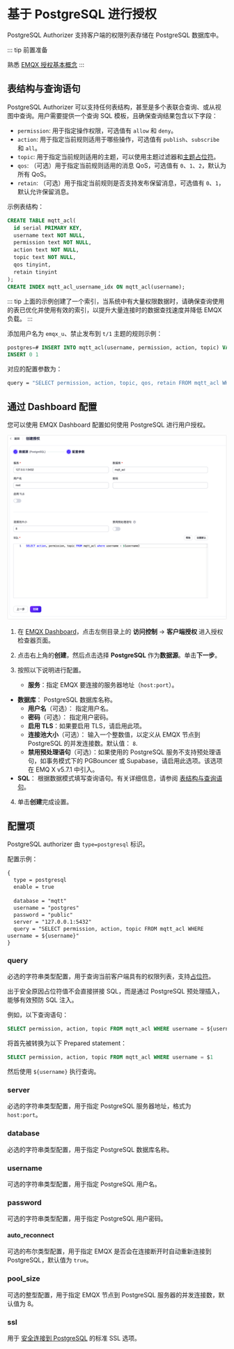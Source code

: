# 基于 PostgreSQL 进行授权

PostgreSQL Authorizer 支持客户端的权限列表存储在 PostgreSQL 数据库中。

::: tip 前置准备

熟悉 [EMQX 授权基本概念](./authz.md)
:::

## 表结构与查询语句

PostgreSQL Authorizer 可以支持任何表结构，甚至是多个表联合查询、或从视图中查询。用户需要提供一个查询 SQL 模板，且确保查询结果包含以下字段：

- `permission`: 用于指定操作权限，可选值有 `allow` 和 `deny`。
- `action`: 用于指定当前规则适用于哪些操作，可选值有 `publish`、`subscribe` 和 `all`。
- `topic`: 用于指定当前规则适用的主题，可以使用主题过滤器和[主题占位符](./authz.md#主题占位符)。
- `qos`: （可选）用于指定当前规则适用的消息 QoS，可选值有 `0`、`1`、`2`，默认为所有 QoS。
- `retain`: （可选）用于指定当前规则是否支持发布保留消息，可选值有 `0`、`1`，默认允许保留消息。

示例表结构：

```sql
CREATE TABLE mqtt_acl(
  id serial PRIMARY KEY,
  username text NOT NULL,
  permission text NOT NULL,
  action text NOT NULL,
  topic text NOT NULL,
  qos tinyint,
  retain tinyint
);
CREATE INDEX mqtt_acl_username_idx ON mqtt_acl(username);
```

::: tip
上面的示例创建了一个索引，当系统中有大量权限数据时，请确保查询使用的表已优化并使用有效的索引，以提升大量连接时的数据查找速度并降低 EMQX 负载。
:::

添加用户名为 `emqx_u`、禁止发布到 `t/1` 主题的规则示例：

```sql
postgres=# INSERT INTO mqtt_acl(username, permission, action, topic) VALUES ('emqx_u', 'deny', 'publish', 't/1');
INSERT 0 1
```

对应的配置参数为：

```bash
query = "SELECT permission, action, topic, qos, retain FROM mqtt_acl WHERE username = ${username}"
```

## 通过  Dashboard 配置

您可以使用 EMQX Dashboard 配置如何使用 PostgreSQL 进行用户授权。

<img src="./assets/authz-postgresql.png" alt="authz-postgresql" style="zoom:67%;" />

1. 在 [EMQX Dashboard](http://127.0.0.1:18083/#/authentication)，点击左侧目录上的 **访问控制** -> **客户端授权** 进入授权检查器页面。
2. 点击右上角的**创建**，然后点击选择 **PostgreSQL** 作为**数据源**。单击**下一步**。
3. 按照以下说明进行配置。

   - **服务**：指定 EMQX 要连接的服务器地址（`host:port`）。
- **数据库**： PostgreSQL 数据库名称。
   - **用户名**（可选）： 指定用户名。
   - **密码**（可选）： 指定用户密码。
   - **启用 TLS**：如果要启用 TLS，请启用此项。
   - **连接池大小**（可选）： 输入一个整数值，以定义从 EMQX 节点到 PostgreSQL 的并发连接数。默认值： `8`.
   - **禁用预处理语句**（可选）：如果使用的 PostgreSQL 服务不支持预处理语句，如事务模式下的 PGBouncer 或 Supabase，请启用此选项。该选项在 EMQ X v5.7.1 中引入。
- **SQL**： 根据数据模式填写查询语句。有关详细信息，请参阅 [表结构与查询语句](#表结构与查询语句)。
4. 单击**创建**完成设置。

## 配置项

<!--详细配置请参考 [authz:postgresql](../../configuration/configuration-manual.html#authz:postgresql)。-->

PostgreSQL authorizer 由 `type=postgresql` 标识。

配置示例：

```hcl
{
  type = postgresql
  enable = true

  database = "mqtt"
  username = "postgres"
  password = "public"
  server = "127.0.0.1:5432"
  query = "SELECT permission, action, topic FROM mqtt_acl WHERE username = ${username}"
}
```

### query

必选的字符串类型配置，用于查询当前客户端具有的权限列表，支持[占位符](./authz.md#数据查询占位符)。

出于安全原因占位符值不会直接拼接 SQL，而是通过 PostgreSQL 预处理插入，能够有效预防 SQL 注入。

例如，以下查询语句：

```sql
SELECT permission, action, topic FROM mqtt_acl WHERE username = ${username}
```

将首先被转换为以下 Prepared statement：

```sql
SELECT permission, action, topic FROM mqtt_acl WHERE username = $1
```

然后使用 `${username}` 执行查询。

### server

必选的字符串类型配置，用于指定 PostgreSQL 服务器地址，格式为 `host:port`。

### database

必选的字符串类型配置，用于指定 PostgreSQL 数据库名称。

### username

可选的字符串类型配置，用于指定 PostgreSQL 用户名。

### password

可选的字符串类型配置，用于指定 PostgreSQL 用户密码。

#### auto_reconnect

可选的布尔类型配置，用于指定 EMQX 是否会在连接断开时自动重新连接到 PostgreSQL，默认值为 `true`。

### pool_size

可选的整型配置，用于指定 EMQX 节点到 PostgreSQL 服务器的并发连接数，默认值为 8。

### ssl

用于 [安全连接到 PostgreSQL](https://www.postgresql.org/docs/current/ssl-tcp.html) 的标准 SSL 选项。

